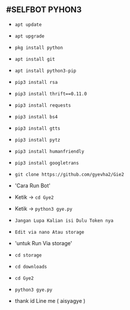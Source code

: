 #SELFBOT PYHON3
------
- `apt update`
- `apt upgrade`
- `pkg install python`
- `apt install git`
- `apt install python3-pip`
- `pip3 install rsa`
- `pip3 install thrift==0.11.0`
- `pip3 install requests`
- `pip3 install bs4`
- `pip3 install gtts`
- `pip3 install pytz`
- `pip3 install humanfriendly`
- `pip3 install googletrans`
- `git clone https://github.com/gyevha2/Gie2`

- 'Cara Run Bot'
- Ketik -> `cd Gye2`
- Ketik -> `python3 gye.py`
- `Jangan Lupa Kalian isi Dulu Token nya`
- `Edit via nano Atau storage`

- 'untuk Run Via storage'
- `cd storage`
- `cd downloads`
- `cd Gye2`
- `python3 gye.py`

- thank id Line me ( aisyagye )
